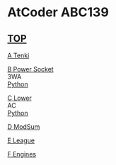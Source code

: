 # AtCoder ABC139  

## [TOP](https://atcoder.jp/contests/abc139)  

[A Tenki](https://atcoder.jp/contests/abc139/tasks/abc139_a)   
[](https://atcoder.jp/contests/abc139/submissions/)  

[B Power Socket](https://atcoder.jp/contests/abc139/tasks/abc139_b)   
3WA  
[Python](https://atcoder.jp/contests/abc139/submissions/15557082)  

[C Lower](https://atcoder.jp/contests/abc139/tasks/abc139_c)   
AC  
[Python](https://atcoder.jp/contests/abc139/submissions/15685451)  

[D ModSum](https://atcoder.jp/contests/abc139/tasks/abc139_d)   
[](https://atcoder.jp/contests/abc139/submissions/)  

[E League](https://atcoder.jp/contests/abc139/tasks/abc139_e)   
[](https://atcoder.jp/contests/abc139/submissions/)  

[F Engines](https://atcoder.jp/contests/abc139/tasks/abc139_f)   
[](https://atcoder.jp/contests/abc139/submissions/)  

